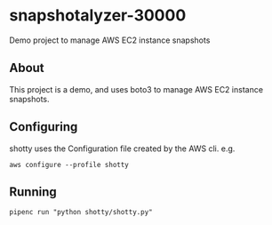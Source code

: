 # snapshotalyzer-30000

Demo project to manage AWS EC2 instance snapshots

## About

This project is a demo, and uses boto3 to manage AWS EC2 instance snapshots.

## Configuring

shotty uses the Configuration file created by the AWS cli. e.g.

`aws configure --profile shotty`

## Running

`pipenc run "python shotty/shotty.py"`
